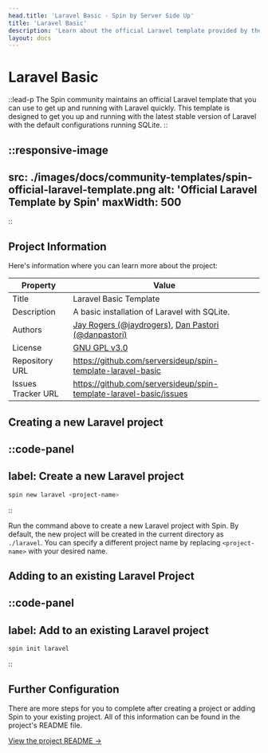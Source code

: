 ```yaml
---
head.title: 'Laravel Basic - Spin by Server Side Up'
title: 'Laravel Basic'
description: 'Learn about the official Laravel template provided by the Spin community.'
layout: docs
---
```

# Laravel Basic
::lead-p
The Spin community maintains an official Laravel template that you can use to get up and running with Laravel quickly. This template is designed to get you up and running with the latest stable version of Laravel with the default configurations running SQLite.
::

::responsive-image
---
src: ./images/docs/community-templates/spin-official-laravel-template.png
alt: 'Official Laravel Template by Spin'
maxWidth: 500
---
::

## Project Information
Here's information where you can learn more about the project:

| Property | Value |
|-------------------------|-------------------------|
| Title | Laravel Basic Template |
| Description | A basic installation of Laravel with SQLite. |
| Authors | [Jay Rogers (@jaydrogers)](https://x.com/jaydrogers), [Dan Pastori (@danpastori)](https://x.com/danpastori) |
| License | [GNU GPL v3.0](https://github.com/serversideup/spin-template-laravel-basic/blob/main/LICENSE) |
| Repository URL | https://github.com/serversideup/spin-template-laravel-basic |
| Issues Tracker URL | https://github.com/serversideup/spin-template-laravel-basic/issues |

## Creating a new Laravel project
::code-panel
---
label: Create a new Laravel project
---
```bash
spin new laravel <project-name>
```
::

Run the command above to create a new Laravel project with Spin. By default, the new project will be created in the current directory as `./laravel`. You can specify a different project name by replacing `<project-name>` with your desired name.



## Adding to an existing Laravel Project
::code-panel
---
label: Add to an existing Laravel project
---
```bash
spin init laravel
```
::

## Further Configuration
There are more steps for you to complete after creating a project or adding Spin to your existing project. All of this information can be found in the project's README file.

[View the project README →](https://github.com/serversideup/spin-template-laravel-basic)